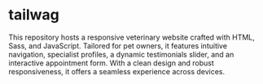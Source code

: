 # tailwag
This repository hosts a responsive veterinary website crafted with HTML, Sass, and JavaScript. Tailored for pet owners, it features intuitive navigation, specialist profiles, a dynamic testimonials slider, and an interactive appointment form. With a clean design and robust responsiveness, it offers a seamless experience across devices. 
